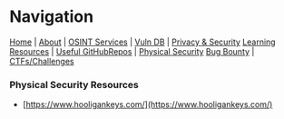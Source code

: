 # Navigation
[Home](index.md) | [About](about.md) | [OSINT Services](osint-services.md) | [Vuln DB](vuln-db.md) | [Privacy & Security](privacy-security.md)
[Learning Resources](learning-resources.md) | [Useful GitHubRepos](useful-github-repos.md) | [Physical Security](physical-security.md)
[Bug Bounty](bug-bounty.md) | [CTFs/Challenges](ctfs-challenges.md)

### Physical Security Resources
* [https://www.hooligankeys.com/](https://www.hooligankeys.com/)
